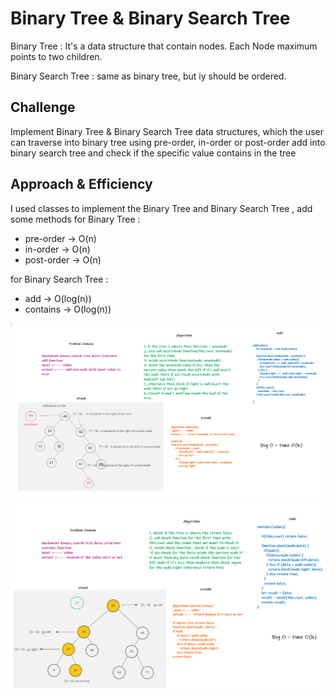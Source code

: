 # Binary Tree & Binary Search Tree

Binary Tree : It's a data structure that contain nodes. Each Node maximum points to two children.

Binary Search Tree : same as binary tree, but iy should be ordered.

## Challenge

Implement Binary Tree & Binary Search Tree data structures, which the user can traverse into binary tree using pre-order, in-order or post-order
add into binary search tree and check if the specific value contains in the tree

## Approach & Efficiency
<!-- What approach did you take? Why? What is the Big O space/time for this approach? -->
I used classes to implement the Binary Tree and Binary Search Tree , add some methods
for Binary Tree :

- pre-order -> O(n)
- in-order -> O(n)
- post-order -> O(n)

for Binary Search Tree :

- add -> O(log(n))
- contains -> O(log(n))

![add](../../assets/add-bst-full.png)
![contains](../../assets/bst-contains-full.png)
